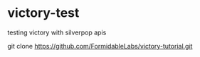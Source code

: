 # victory-test
testing victory with silverpop apis

git clone https://github.com/FormidableLabs/victory-tutorial.git
